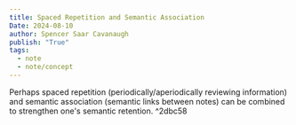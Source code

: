```yaml
---
title: Spaced Repetition and Semantic Association
Date: 2024-08-10
author: Spencer Saar Cavanaugh
publish: "True"
tags:
  - note
  - note/concept
---
```


Perhaps spaced repetition (periodically/aperiodically reviewing information) and semantic association (semantic links between notes) can be combined to strengthen one's semantic retention. ^2dbc58

